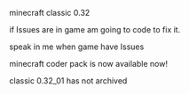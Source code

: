 minecraft classic  0.32

if Issues are in game am going to code to fix it.

speak in me when game have Issues

minecraft coder pack is now available now!

classic 0.32_01 has not archived

